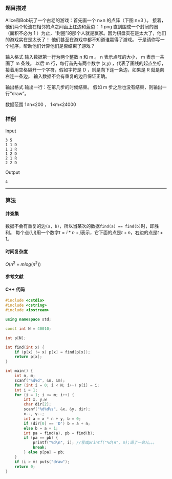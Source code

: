 ### 题目描述

Alice和Bob玩了一个古老的游戏：首先画一个  n×n  的点阵（下图  n=3  ）。
接着，他们两个轮流在相邻的点之间画上红边和蓝边：
1.png
直到围成一个封闭的圈（面积不必为  1 ）为止，“封圈”的那个人就是赢家。因为棋盘实在是太大了，他们的游戏实在是太长了！
他们甚至在游戏中都不知道谁赢得了游戏。
于是请你写一个程序，帮助他们计算他们是否结束了游戏？

输入格式
输入数据第一行为两个整数  n  和  m 。 n 表示点阵的大小， m  表示一共画了  m  条线。
以后  m  行，每行首先有两个数字  (x,y) ，代表了画线的起点坐标，接着用空格隔开一个字符，假如字符是  D ，则是向下连一条边，如果是  R  就是向右连一条边。
输入数据不会有重复的边且保证正确。

输出格式
输出一行：在第几步的时候结束。
假如  m  步之后也没有结束，则输出一行“draw”。

数据范围
1≤n≤200 ，
1≤m≤24000

### 样例

Input

```
3 5
1 1 D
1 1 R
1 2 D
2 1 R
2 2 D
```

Output

```
4
```

----------

### 算法
#### 并查集

数据不会有重复的边`(a, b)`，所以当某次的数据`find(a) == find(b)`时，即胜利。
每个点$(i, j)$用一个数字$t = i * n + j$表示，它下面的点是$t + n$，右边的点是$t + 1$。

#### 时间复杂度

$O(n ^ 2 + mlog(n^2))$

#### 参考文献

#### C++ 代码

``` cpp
#include <cstdio>
#include <cstring>
#include <iostream>

using namespace std;

const int N = 40010;

int p[N];

int find(int x) {
    if (p[x] != x) p[x] = find(p[x]);
    return p[x];
}

int main() {
    int n, m;
    scanf("%d%d", &n, &m);
    for (int i = 0; i < N; i++) p[i] = i;
    int i = 1;
    for (i = 1; i <= m; i++) {
        int x, y;w
        char dir[2];
        scanf("%d%d%s", &x, &y, dir);
        x--, y--;
        int a = x * n + y, b = 0;
        if (dir[0] == 'D') b = a + n;
        else b = a + 1;
        int pa = find(a), pb = find(b);
        if (pa == pb) {
            printf("%d\n", i); //写成printf("%d\n", m);调了一会儿。。。
            break;
        } else p[pa] = pb;
    }
    if (i > m) puts("draw");
    return 0;
}
```
